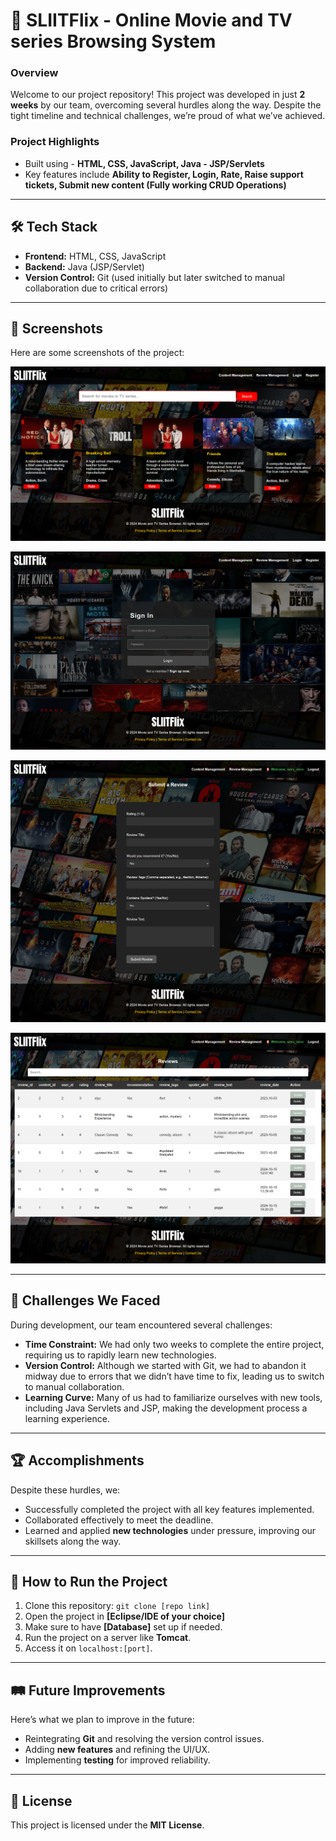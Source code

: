# 🚀 **SLIITFlix - Online Movie and TV series Browsing System**

### **Overview**
Welcome to our project repository! This project was developed in just **2 weeks** by our team, overcoming several hurdles along the way. Despite the tight timeline and technical challenges, we’re proud of what we’ve achieved.

### **Project Highlights**
- Built using - **HTML, CSS, JavaScript, Java - JSP/Servlets**
- Key features include **Ability to Register, Login, Rate, Raise support tickets, Submit new content (Fully working CRUD Operations)**

---

## 🛠 **Tech Stack**
- **Frontend:** HTML, CSS, JavaScript
- **Backend:** Java (JSP/Servlet)
- **Version Control:** Git (used initially but later switched to manual collaboration due to critical errors)

---

## 📸 **Screenshots**
Here are some screenshots of the project:

![Home Page Screenshot](https://raw.githubusercontent.com/sanirurajapaksha/SLIITFlix/refs/heads/master/screencapture-localhost-14338-SLIITFlixSaniru-index-jsp-2024-10-17-15_21_43.png)

![Login page](https://raw.githubusercontent.com/sanirurajapaksha/SLIITFlix/refs/heads/master/screencapture-localhost-14338-SLIITFlixSaniru-Login-jsp-2024-10-17-15_22_29.png)

![Submit Rating](https://github.com/sanirurajapaksha/SLIITFlix/blob/master/screencapture-localhost-14338-SLIITFlixSaniru-InsertRating-jsp-2024-10-17-15_24_31.png)


![All Rating](https://raw.githubusercontent.com/sanirurajapaksha/SLIITFlix/refs/heads/master/screencapture-localhost-14338-SLIITFlixSaniru-GetAllServlet-2024-10-17-15_23_52.png)


---

## 🚧 **Challenges We Faced**
During development, our team encountered several challenges:
- **Time Constraint:** We had only two weeks to complete the entire project, requiring us to rapidly learn new technologies.
- **Version Control:** Although we started with Git, we had to abandon it midway due to errors that we didn’t have time to fix, leading us to switch to manual collaboration.
- **Learning Curve:** Many of us had to familiarize ourselves with new tools, including Java Servlets and JSP, making the development process a learning experience.

---

## 🏆 **Accomplishments**
Despite these hurdles, we:
- Successfully completed the project with all key features implemented.
- Collaborated effectively to meet the deadline.
- Learned and applied **new technologies** under pressure, improving our skillsets along the way.

---

## 📝 **How to Run the Project**
1. Clone this repository: `git clone [repo link]`
2. Open the project in **[Eclipse/IDE of your choice]**
3. Make sure to have **[Database]** set up if needed.
4. Run the project on a server like **Tomcat**.
5. Access it on `localhost:[port]`.

---

## 🛤️ **Future Improvements**
Here’s what we plan to improve in the future:
- Reintegrating **Git** and resolving the version control issues.
- Adding **new features** and refining the UI/UX.
- Implementing **testing** for improved reliability.

---

## 📄 **License**
This project is licensed under the **MIT License**.
